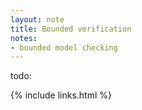 ```yaml
---
layout: note
title: Bounded verification
notes:
- bounded model checking
---
```


todo:

{% include links.html %}
